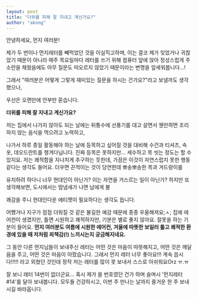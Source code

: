 ```yaml
---
layout: post
title: "더위를 피해 잘 지내고 계신가요?"
author: "akong"
---
```

안녕하세요, 먼지 여러분! 

제가  두 번이나 먼지레터를 빼먹었던 것을 이실직고하며, 이는 결코 제가 잊었거나 귀찮았기 때문이 아니라 매주 목요일마다 레터를 쓰기  위해 컴퓨터 앞에 앉아 정성스럽게 주소란을 채웠음에도 아무 질문도 떠오르지 않았기 때문이라는 변명을 앞세워봅니다...!

그래서 "여러분은 어떻게 그렇게 재미있는 질문을 하시는 건가요?"라고 보낼까도 생각했으나,

우선은 오랜만에 안부만 묻습니다.

**더위를 피해 잘 지내고 계신가요?**

저는 집에서 나가지 않아도 되는 날에는 뒤통수에 선풍기를 대고 살면서 웬만하면 조리하지 않는 음식을 먹으려고 노력하고, 

나가서  하루 종일 활동해야 하는 날에 등목하고 싶어질 것을 대비해 수건과 티셔츠, 속옷, 데오드란트를 챙겨다닙니다. 진짜 등목은  못하지만... 세수하고 목 씻는 정도는 할 수 있지요. 저는 쾌적함을 지나치게 추구하는 듯한데, 가끔은 이것이 자연스럽지 못한  행동 같다는 생각도 들어요. 더우면 끈적이는 것이 당연한데 뽀송뽀송한 목과 겨드랑이를

 유지하려 하다니 너무 현대인이 아닌가? 이는 자연을 거스르는 일이 아닌가? 하지만 또 생각해보면, 도시에서는 땀냄새가 나면 남에게 불

쾌감을 주니 현대인다운 에티켓이 필요하다는 생각도 듭니다. 

어쨌거나 지구가 점점 더워질 것 같은 불길한 예감 때문에 종종 우울해져요;ㅅ; 집에 에어컨이 생겼지만, 틀면 시원하고 쾌적하지만, 기분은 별로 좋지 않아요. 잘못을 하는 기분이 들어요. 
**먼지 여러분도 여름에 시원한 에어컨, 겨울에 따뜻한 보일러 틀고 쾌적한 환경에 있을 때 저처럼 죄책감(!) 느끼시는지 궁금해지네요.** 

그  동안 다른 먼지님들이 보내주신 레터는 어떤 것은 마음이 따뜻해지고, 어떤 것은 깨달음을 주고, 어떤 것은 마음이 아팠습니다.  그래서 먼지 레터 너무 좋아요!!! 계속 씁시다!!!!! 라고 외쳤던 것인데 정작 저는 레터를 많이 못 보내서 스스로  아쉬워요Orz ㅠ.ㅠ 

잘 보니 레터 14번이 없더군요... 혹시 제가 쓸 번호였던 건가 하며 슬며시 '먼지레터 #14'를 달아 보내봅니다. 
모두들 건강하시고, 이번 주 만나는 날까지 즐거운 한 주 보내시길 바라옵니다.